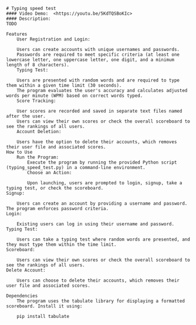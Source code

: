     # Typing speed test
    #### Video Demo:  <https://youtu.be/5KdTQSBoKIc>
    #### Description:
    TODO

    Features
        User Registration and Login:

        Users can create accounts with unique usernames and passwords.
        Passwords are required to meet specific criteria (at least one lowercase letter, one uppercase letter, one digit, and a minimum length of 8 characters).
        Typing Test:

        Users are presented with random words and are required to type them within a given time limit (30 seconds).
        The program evaluates the user's accuracy and calculates adjusted words per minute (WPM) based on correct words typed.
        Score Tracking:

        User scores are recorded and saved in separate text files named after the user.
        Users can view their own scores or check the overall scoreboard to see the rankings of all users.
        Account Deletion:

        Users have the option to delete their accounts, which removes their user file and associated scores.
    How to Use
        Run the Program:
            Execute the program by running the provided Python script (typing_speed_test.py) in a command-line environment.
            Choose an Action:

            Upon launching, users are prompted to login, signup, take a typing test, or check the scoreboard.
    Signup:

        Users can create an account by providing a username and password. The program enforces password criteria.
    Login:

        Existing users can log in using their username and password.
    Typing Test:

        Users can take a typing test where random words are presented, and they must type them within the time limit.
    Scoreboard:

        Users can view their own scores or check the overall scoreboard to see the rankings of all users.
    Delete Account:

        Users can choose to delete their accounts, which removes their user file and associated scores.

    Dependencies
        The program uses the tabulate library for displaying a formatted scoreboard. Install it using:

        pip install tabulate
